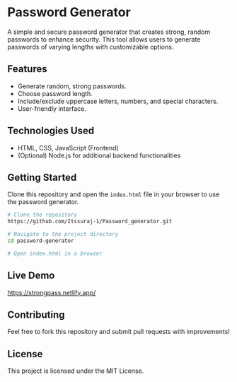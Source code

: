 # Password Generator     
    
A simple and secure password generator that creates strong, random passwords to enhance security. This tool allows users to generate passwords of varying lengths with customizable options.
  
## Features   
- Generate random, strong passwords.  
- Choose password length.
- Include/exclude uppercase letters, numbers, and special characters.   
- User-friendly interface.
 
## Technologies Used
- HTML, CSS, JavaScript (Frontend)
- (Optional) Node.js for additional backend functionalities

## Getting Started
Clone this repository and open the `index.html` file in your browser to use the password generator.

```sh
# Clone the repository
https://github.com/Itssuraj-1/Password_generator.git 

# Navigate to the project directory
cd password-generator

# Open index.html in a browser
```

## Live Demo
https://strongpass.netlify.app/

## Contributing
Feel free to fork this repository and submit pull requests with improvements!

## License
This project is licensed under the MIT License.

